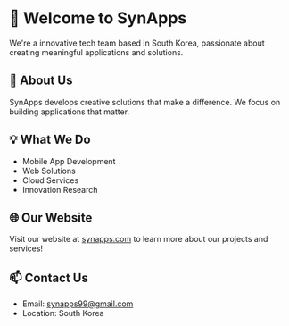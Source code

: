 # 🌟 Welcome to SynApps

We're a innovative tech team based in South Korea, passionate about creating meaningful applications and solutions.

## 🚀 About Us
SynApps develops creative solutions that make a difference. We focus on building applications that matter.

## 💡 What We Do
- Mobile App Development
- Web Solutions
- Cloud Services
- Innovation Research

## 🌐 Our Website
Visit our website at [synapps.com](https://synapps-five.vercel.app/) to learn more about our projects and services!

## 📫 Contact Us
- Email: synapps99@gmail.com
- Location: South Korea
